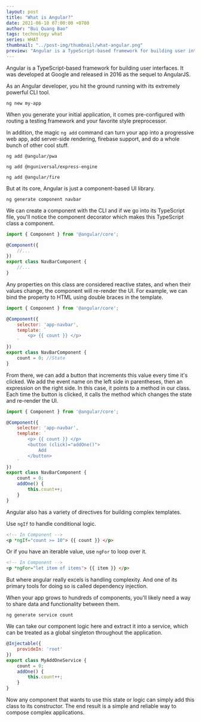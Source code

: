 ```yaml
---
layout: post
title: "What is Angular?"
date: 2021-06-10 07:00:00 +0700
author: "Bui Quang Bao"
tags: technology what
series: WHAT
thumbnail: "../post-img/thumbnail/what-angular.png"
preview: "Angular is a TypeScript-based framework for building user interfaces. It was developed at Google and released in 2016 as the sequel to AngularJS. As an Angular developer, you hit the ground running with its extremely powerful CLI tool. When you generate your initial application, it comes pre-configured with routing a testing framework and your favorite style preprocessor."
---
```


Angular is a TypeScript-based framework for building user interfaces. It was developed at Google and released in 2016 as the sequel to AngularJS. 

As an Angular developer, you hit the ground running with its extremely powerful CLI tool.

```
ng new my-app
```

When you generate your initial application, it comes pre-configured with routing a testing framework and your favorite style preprocessor. 

In addition, the magic `ng add` command can turn your app into a progressive web app, add server-side rendering, firebase support, and do a whole bunch of other cool stuff.

```
ng add @angular/pwa
```

```
ng add @nguniversal/express-engine
```

```
ng add @angular/fire
```

But at its core, Angular is just a component-based UI library.

```
ng generate component navbar
```

We can create a component with the CLI and if we go into its TypeScript file, you'll notice the component decorator which makes this TypeScript class a component.

```jsx
import { Component } from '@angular/core';

@Component({
	//...
})
export class NavBarComponent {
	//...
}
```

Any properties on this class are considered reactive states, and when their values change, the component will re-render the UI. For example, we can bind the property to HTML using double braces in the template.

```jsx
import { Component } from '@angular/core';

@Component({
	selector: 'app-navbar',
	template: `
		<p> {{ count }} </p>
	`
})
export class NavBarComponent {
	count = 0; //State
}
```

From there, we can add a button that increments this value every time it's clicked. We add the event name on the left side in parentheses, then an expression on the right side. In this case, it points to a method in our class. Each time the button is clicked, it calls the method which changes the state and re-render the UI.

```jsx
import { Component } from '@angular/core';

@Component({
	selector: 'app-navbar',
	template: `
		<p> {{ count }} </p>
		<button (click)="addOne()">
			Add
		</button>
	`
})
export class NavBarComponent {
	count = 0;
	addOne() {
		this.count++;
	}
}
```

Angular also has a variety of directives for building complex templates.

Use `ngIf` to handle conditional logic.

```html
<!-- In Component -->
<p *ngIf="count >= 10"> {{ count }} </p>
```

Or if you have an iterable value, use `ngFor` to loop over it.

```html
<!-- In Component -->
<p *ngFor="let item of items"> {{ item }} </p>
```

But where angular really excels is handling complexity. And one of its primary tools for doing so is called dependency injection.

When your app grows to hundreds of components, you'll likely need a way to share data and functionality between them.

```
ng generate service count
```

We can take our component logic here and extract it into a service, which can be treated as a global singleton throughout the application.

```jsx
@Injectable({
	provideIn: 'root'
})
export class MyAddOneService {
	count = 0;
	addOne() {
		this.count++;
	}
}
```

Now any component that wants to use this state or logic can simply add this class to its constructor. The end result is a simple and reliable way to compose complex applications.